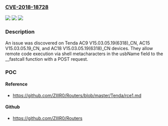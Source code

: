 ### [CVE-2018-18728](https://cve.mitre.org/cgi-bin/cvename.cgi?name=CVE-2018-18728)
![](https://img.shields.io/static/v1?label=Product&message=n%2Fa&color=blue)
![](https://img.shields.io/static/v1?label=Version&message=n%2Fa&color=blue)
![](https://img.shields.io/static/v1?label=Vulnerability&message=n%2Fa&color=brighgreen)

### Description

An issue was discovered on Tenda AC9 V15.03.05.19(6318)_CN, AC15 V15.03.05.19_CN, and AC18 V15.03.05.19(6318)_CN devices. They allow remote code execution via shell metacharacters in the usbName field to the __fastcall function with a POST request.

### POC

#### Reference
- https://github.com/ZIllR0/Routers/blob/master/Tenda/rce1.md

#### Github
- https://github.com/ZIllR0/Routers

